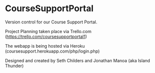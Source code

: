 # CourseSupportPortal
Version control for our Course Support Portal.

Project Planning taken place via Trello.com (https://trello.com/coursesupportportal1)

The webapp is being hosted via Heroku (coursesupport.herokuapp.com/php/login.php)

Designed and created by Seth Childers and Jonathan Manoa (aka Island Thunder)
